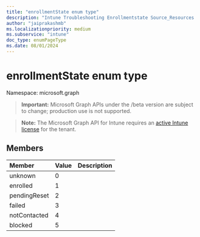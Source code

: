 ```yaml
---
title: "enrollmentState enum type"
description: "Intune Troubleshooting Enrollmentstate Source_Resources ."
author: "jaiprakashmb"
ms.localizationpriority: medium
ms.subservice: "intune"
doc_type: enumPageType
ms.date: 08/01/2024
---
```


# enrollmentState enum type

Namespace: microsoft.graph

> **Important:** Microsoft Graph APIs under the /beta version are subject to change; production use is not supported.

> **Note:** The Microsoft Graph API for Intune requires an [active Intune license](https://go.microsoft.com/fwlink/?linkid=839381) for the tenant.



## Members
|Member|Value|Description|
|:---|:---|:---|
|unknown|0||
|enrolled|1||
|pendingReset|2||
|failed|3||
|notContacted|4||
|blocked|5||
